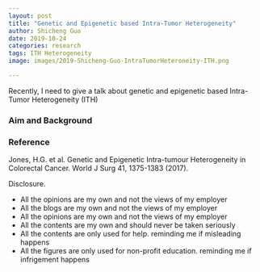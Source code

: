 ```yaml
---
layout: post
title: "Genetic and Epigenetic based Intra-Tumor Heterogeneity"
author: Shicheng Guo
date: 2019-10-24
categories: research
tags: ITH Heterogeneity
image: images/2019-Shicheng-Guo-IntraTumorHeteroneity-ITH.png

---
```

Recently, I need to give a talk about genetic and epigenetic based Intra-Tumor Heterogeneity (ITH)

###  Aim and Background


###  Reference
Jones, H.G. et al. Genetic and Epigenetic Intra-tumour Heterogeneity in Colorectal Cancer. World J Surg 41, 1375-1383 (2017).

Disclosure.
* All the opinions are my own and not the views of my employer
* All the blogs are my own and not the views of my employer
* All the opinions are my own and not the views of my employer
* All the contents are my own and should never be taken seriously
* All the contents are only used for help. reminding me if misleading happens
* All the figures are only used for non-profit education. reminding me if infrigement happens
